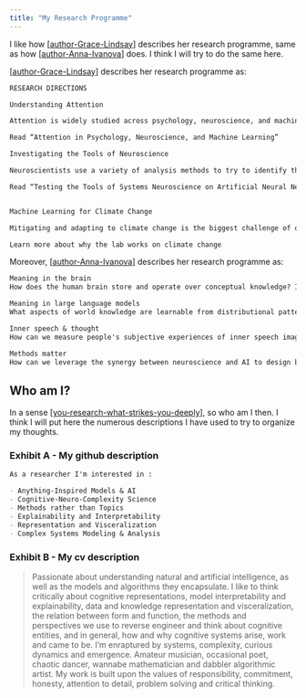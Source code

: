 ```yaml
---
title: "My Research Programme"
---
```


I like how [[author-Grace-Lindsay]] describes her research programme, same as how [[author-Anna-Ivanova]] does. I think I will try to do the same here.

[[author-Grace-Lindsay]] describes her research programme as:

```markdown
RESEARCH DIRECTIONS

Understanding Attention

Attention is widely studied across psychology, neuroscience, and machine learning. To what extent do these different forms of attention relate to each other? Can we use models of attention in artificial neural networks to understand how attention enhances behavior in people? What can the connection between attention and learning in biology tell us about how to make machines learn better?

Read “Attention in Psychology, Neuroscience, and Machine Learning”

Investigating the Tools of Neuroscience

Neuroscientists use a variety of analysis methods to try to identify the features of neural activity that drive behavior. Are these tools capable of providing such insights? Artificial neural networks offer an ideal testing ground for the tools of neuroscience as they allow for full access to the neural activity responsible for behavior.

Read “Testing the Tools of Systems Neuroscience on Artificial Neural Networks”


Machine Learning for Climate Change

Mitigating and adapting to climate change is the biggest challenge of our generation. Progress in many areas can be expedited through the use of artificial intelligence. The Lindsay Lab is particularly focused on analysis of remote sensing data.

Learn more about why the lab works on climate change
```

Moreover, [[author-Anna-Ivanova]] describes her research programme as:

```markdown
Meaning in the brain
How does the human brain store and operate over conceptual knowledge? Is knowledge domain-specific or domain-general? Does the brain have dedicated machinery for navigating the conceptual space? What is the role of the language brain network in semantic/conceptual processing?

Meaning in large language models
What aspects of world knowledge are learnable from distributional patterns in text? Do large language models have robust internal models of objects, agents, properties, and events in the world? Do models operate over world knowledge representations in a way similar to humans?

Inner speech & thought
How can we measure people's subjective experiences of inner speech imagery? Do inner speech experiences mediate behavioral performance and neural activity evoked by diverse cognitive tasks? Can we predict how strongly a person relies on inner speech from brain activity alone? And can inner speech support reasoning in AI systems?

Methods matter
How can we leverage the synergy between neuroscience and AI to design better methods for probing and interpreting intelligent systems? What is the optimal tradeoff between simplicity and fidelity when designing neural probes? Can we use the power of flexible new tools like Julia to develop better analysis practices?
```

## Who am I?

In a sense [[you-research-what-strikes-you-deeply]], so who am I then. I think I will put here the numerous descriptions I have used to try to organize my thoughts.

### Exhibit A - My github description

```markdown
As a researcher I'm interested in :

- Anything-Inspired Models & AI
- Cognitive-Neuro-Complexity Science
- Methods rather than Topics
- Explainability and Interpretability
- Representation and Visceralization
- Complex Systems Modeling & Analysis
```

### Exhibit B - My cv description

>Passionate about understanding natural and artificial intelligence, as well as the models and algorithms they encapsulate. I like to think critically about cognitive representations, model interpretability and explainability, data and knowledge representation and visceralization, the relation between form and function, the methods and perspectives we use to reverse engineer and think about cognitive entities, and in general, how and why cognitive systems arise, work and came to be. I’m enraptured by systems, complexity, curious dynamics and emergence. Amateur musician, occasional poet, chaotic dancer, wannabe mathematician and dabbler algorithmic artist. My work is built upon the values of responsibility, commitment, honesty, attention to detail, problem solving and critical thinking.


[//begin]: # "Autogenerated link references for markdown compatibility"
[author-Grace-Lindsay]: .././bubbles/stub "author-Grace-Lindsay"
[author-Anna-Ivanova]: .././bubbles/stub "author-Anna-Ivanova"
[author-Grace-Lindsay]: .././bubbles/stub "author-Grace-Lindsay"
[author-Anna-Ivanova]: .././bubbles/stub "author-Anna-Ivanova"
[you-research-what-strikes-you-deeply]: .././bubbles/stub "you-research-what-strikes-you-deeply"
[//end]: # "Autogenerated link references"

